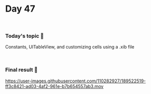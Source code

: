 # Day 47

&nbsp;

### Today's topic 🎯
Constants, UITableView, and customizing cells using a .xib file

&nbsp;

### Final result 🎉
https://user-images.githubusercontent.com/110282927/189522519-ff3c8421-ad03-4af2-961e-b7b654557ab3.mov
